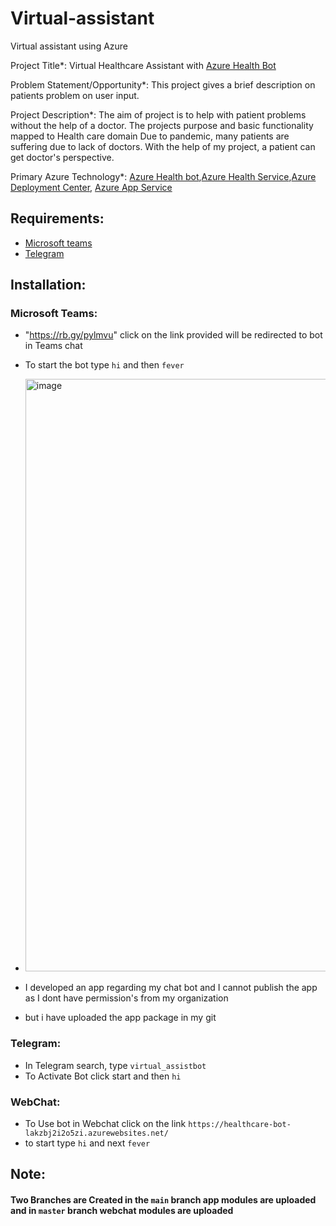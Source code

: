 # Virtual-assistant
Virtual assistant using Azure

Project Title*: Virtual Healthcare Assistant with [Azure Health Bot](https://docs.microsoft.com/en-us/azure/health-bot/overview)

Problem Statement/Opportunity*: This project gives a brief description on patients problem on user input.

Project Description*: The aim of project is to help with patient problems without the help of a doctor.
The projects purpose and basic functionality mapped to Health care domain
Due to pandemic, many patients are suffering due to lack of doctors. With the help of my project, a patient can get doctor's perspective.

Primary Azure Technology*: [Azure Health bot](https://azure.microsoft.com/en-us/services/bot-services/health-bot/#overview),[Azure Health Service](https://azure.microsoft.com/en-in/features/service-health/),[Azure Deployment Center](https://docs.microsoft.com/en-us/azure/app-service/deploy-continuous-deployment?tabs=github), [Azure App Service](https://azure.microsoft.com/en-in/services/app-service/)

## Requirements:
- [Microsoft teams](https://www.microsoft.com/en-in/microsoft-teams/download-app)
- [Telegram](https://web.telegram.org/k/)

## Installation:

### Microsoft Teams:

 - "https://rb.gy/pylmvu" click on the link provided will be redirected to bot in Teams chat
 - To start the bot type `hi` and then `fever` 

 - <img width="948" alt="image" src="https://user-images.githubusercontent.com/87539405/151712513-f8d83786-2b0a-4751-8fcc-e7e9339231bc.png">
 - I developed an app regarding my chat bot and I cannot publish the app as I dont have permission's from my organization 
 - but i have uploaded the app package in my git
 
 ### Telegram:
 
 - In Telegram search, type `virtual_assistbot`
 - To Activate Bot click start and then `hi`
 
 ### WebChat:
 - To Use bot in Webchat click on the link `https://healthcare-bot-lakzbj2i2o5zi.azurewebsites.net/`
 - to start type `hi` and next `fever`

## Note:
#### Two Branches are Created in the `main` branch app modules are uploaded and in `master` branch webchat modules are uploaded
 
